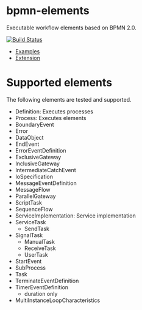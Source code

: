 bpmn-elements
=============

Executable workflow elements based on BPMN 2.0.

[![Build Status](https://travis-ci.org/paed01/bpmn-elements.svg?branch=master)](https://travis-ci.org/paed01/bpmn-elements)

- [Examples](/docs/Examples.md)
- [Extension](/docs/Extension.md)

# Supported elements

The following elements are tested and supported.

- Definition: Executes processes
- Process: Executes elements
- BoundaryEvent
- Error
- DataObject
- EndEvent
- ErrorEventDefinition
- ExclusiveGateway
- InclusiveGateway
- IntermediateCatchEvent
- IoSpecification
- MessageEventDefinition
- MessageFlow
- ParallelGateway
- ScriptTask
- SequenceFlow
- ServiceImplementation: Service implementation
- ServiceTask
  - SendTask
- SignalTask
  - ManualTask
  - ReceiveTask
  - UserTask
- StartEvent
- SubProcess
- Task
- TerminateEventDefinition
- TimerEventDefinition
  - duration only
- MultiInstanceLoopCharacteristics
